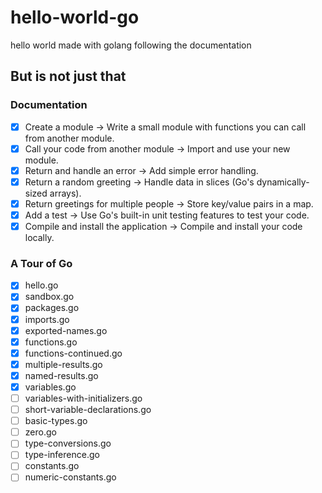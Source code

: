 # hello-world-go

hello world made with golang following the documentation

## But is not just that

### Documentation

- [x] Create a module -> Write a small module with functions you can call from another module.
- [x] Call your code from another module -> Import and use your new module.
- [x] Return and handle an error -> Add simple error handling.
- [x] Return a random greeting -> Handle data in slices (Go's dynamically-sized arrays).
- [x] Return greetings for multiple people -> Store key/value pairs in a map.
- [x] Add a test -> Use Go's built-in unit testing features to test your code.
- [x] Compile and install the application -> Compile and install your code locally.

### A Tour of Go

- [x] hello.go
- [x] sandbox.go
- [x] packages.go
- [x] imports.go
- [x] exported-names.go
- [x] functions.go
- [x] functions-continued.go
- [x] multiple-results.go
- [x] named-results.go
- [x] variables.go
- [ ] variables-with-initializers.go
- [ ] short-variable-declarations.go
- [ ] basic-types.go
- [ ] zero.go
- [ ] type-conversions.go
- [ ] type-inference.go
- [ ] constants.go
- [ ] numeric-constants.go
